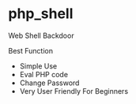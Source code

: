 # php_shell
Web Shell Backdoor

Best Function

- Simple Use
- Eval PHP code
- Change Password
- Very User Friendly For Beginners
